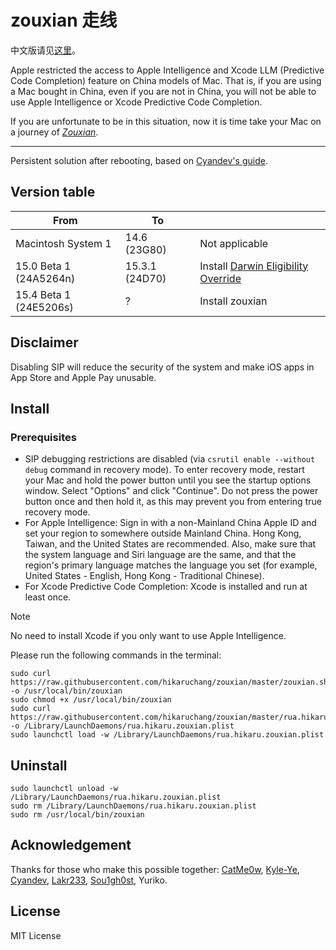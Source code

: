 # zouxian 走线

中文版请见[这里](https://github.com/hikaruchang/zouxian/blob/master/README_zh.md)。

Apple restricted the access to Apple Intelligence and Xcode LLM (Predictive Code Completion) feature on China models of Mac. That is, if you are using a Mac bought in China, even if you are not in China, you will not be able to use Apple Intelligence or Xcode Predictive Code Completion.

If you are unfortunate to be in this situation, now it is time take your Mac on a journey of _[Zouxian](https://en.wikipedia.org/wiki/Zouxian_(phenomenon))_.

---

Persistent solution after rebooting, based on [Cyandev's guide](https://gist.github.com/unixzii/6f25be1842399022e16ad6477a304286).

## Version table

| From                   | To             |                                                                                                           |
| ---------------------- | -------------- | --------------------------------------------------------------------------------------------------------- |
| Macintosh System 1     | 14.6 (23G80)   | Not applicable                                                                                            |
| 15.0 Beta 1 (24A5264n) | 15.3.1 (24D70) | Install [Darwin Eligibility Override](https://github.com/CatMe0w/zouxian/blob/master/repatriate_guide.md) |
| 15.4 Beta 1 (24E5206s) | ?              | Install zouxian                                                                                           |

## Disclaimer

Disabling SIP will reduce the security of the system and make iOS apps in App Store and Apple Pay unusable.

## Install

### Prerequisites

- SIP debugging restrictions are disabled (via `csrutil enable --without debug` command in recovery mode). To enter recovery mode, restart your Mac and hold the power button until you see the startup options window. Select "Options" and click "Continue". Do not press the power button once and then hold it, as this may prevent you from entering true recovery mode.
- For Apple Intelligence: Sign in with a non-Mainland China Apple ID and set your region to somewhere outside Mainland China. Hong Kong, Taiwan, and the United States are recommended. Also, make sure that the system language and Siri language are the same, and that the region's primary language matches the language you set (for example, United States - English, Hong Kong - Traditional Chinese).
- For Xcode Predictive Code Completion: Xcode is installed and run at least once.

> [!NOTE]  
> No need to install Xcode if you only want to use Apple Intelligence.

Please run the following commands in the terminal:

```shell
sudo curl https://raw.githubusercontent.com/hikaruchang/zouxian/master/zouxian.sh -o /usr/local/bin/zouxian
sudo chmod +x /usr/local/bin/zouxian
sudo curl https://raw.githubusercontent.com/hikaruchang/zouxian/master/rua.hikaru.zouxian.plist -o /Library/LaunchDaemons/rua.hikaru.zouxian.plist
sudo launchctl load -w /Library/LaunchDaemons/rua.hikaru.zouxian.plist
```

## Uninstall

```shell
sudo launchctl unload -w /Library/LaunchDaemons/rua.hikaru.zouxian.plist
sudo rm /Library/LaunchDaemons/rua.hikaru.zouxian.plist
sudo rm /usr/local/bin/zouxian
```

## Acknowledgement

Thanks for those who make this possible together: [CatMe0w](https://github.com/CatMe0w), [Kyle-Ye](https://github.com/Kyle-Ye), [Cyandev](https://twitter.com/unixzii), [Lakr233](https://twitter.com/Lakr233), [Sou1gh0st](https://twitter.com/Sou1gh0st), Yuriko.

## License

MIT License
